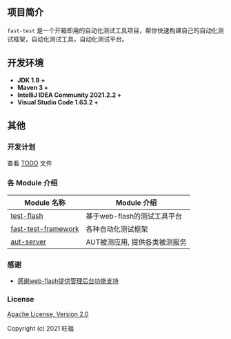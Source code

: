 ## 项目简介

`fast-test` 是一个开箱即用的自动化测试工具项目，帮你快速构建自己的自动化测试框架，自动化测试工具，自动化测试平台。

## 开发环境

- **JDK 1.8 +**
- **Maven 3 +**
- **IntelliJ IDEA Community 2021.2.2 +** 
- **Visual Studio Code 1.63.2 +**



## 其他

### 开发计划

查看 [TODO](./TODO.md) 文件

### 各 Module 介绍

| Module 名称                                                  | Module 介绍                                                  |
| ------------------------------------------------------------ | ------------------------------------------------------------ |
| [test-flash](./test-flash)                         | 基于web-flash的测试工具平台                                |
| [fast-test-framework](./fast-test-framework)       | 各种自动化测试框架                                |
| [aut-server](./aut-server)                         | AUT被测应用, 提供各类被测服务                                |

### 感谢
- [感谢web-flash提供管理后台功能支持](https://github.com/enilu/web-flash)

### License
[Apache License, Version 2.0](https://opensource.org/licenses/Apache-2.0)

Copyright (c) 2021 旺福